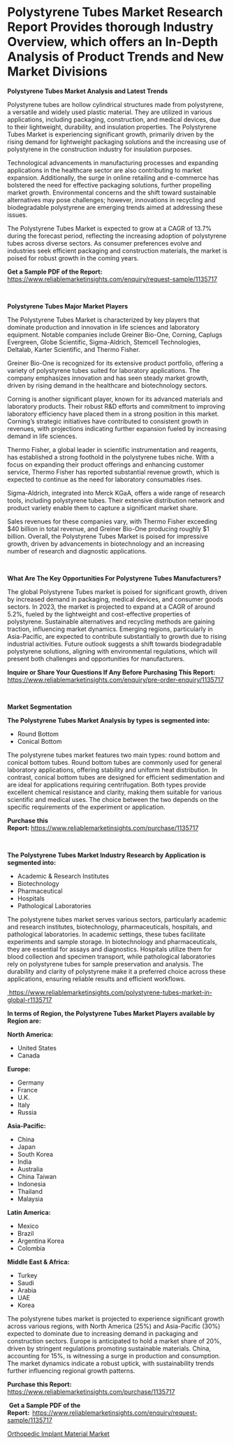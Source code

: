 <p><h1>Polystyrene Tubes Market Research Report Provides thorough Industry Overview, which offers an In-Depth Analysis of Product Trends and New Market Divisions</h1></p><p><strong>Polystyrene Tubes Market Analysis and Latest Trends</strong></p>
<p><p>Polystyrene tubes are hollow cylindrical structures made from polystyrene, a versatile and widely used plastic material. They are utilized in various applications, including packaging, construction, and medical devices, due to their lightweight, durability, and insulation properties. The Polystyrene Tubes Market is experiencing significant growth, primarily driven by the rising demand for lightweight packaging solutions and the increasing use of polystyrene in the construction industry for insulation purposes.</p><p>Technological advancements in manufacturing processes and expanding applications in the healthcare sector are also contributing to market expansion. Additionally, the surge in online retailing and e-commerce has bolstered the need for effective packaging solutions, further propelling market growth. Environmental concerns and the shift toward sustainable alternatives may pose challenges; however, innovations in recycling and biodegradable polystyrene are emerging trends aimed at addressing these issues.</p><p>The Polystyrene Tubes Market is expected to grow at a CAGR of 13.7% during the forecast period, reflecting the increasing adoption of polystyrene tubes across diverse sectors. As consumer preferences evolve and industries seek efficient packaging and construction materials, the market is poised for robust growth in the coming years.</p></p>
<p><strong>Get a Sample PDF of the Report:&nbsp;</strong> <a href="https://www.reliablemarketinsights.com/enquiry/request-sample/1135717?utm_campaign=2317&utm_medium=2&utm_source=Github&utm_content=ia&utm_term=03032025&utm_id=polystyrene-tubes">https://www.reliablemarketinsights.com/enquiry/request-sample/1135717</a></p>
<p>&nbsp;</p>
<p><strong>Polystyrene Tubes Major Market Players</strong></p>
<p><p>The Polystyrene Tubes Market is characterized by key players that dominate production and innovation in life sciences and laboratory equipment. Notable companies include Greiner Bio-One, Corning, Caplugs Evergreen, Globe Scientific, Sigma-Aldrich, Stemcell Technologies, Deltalab, Karter Scientific, and Thermo Fisher.</p><p>Greiner Bio-One is recognized for its extensive product portfolio, offering a variety of polystyrene tubes suited for laboratory applications. The company emphasizes innovation and has seen steady market growth, driven by rising demand in the healthcare and biotechnology sectors.</p><p>Corning is another significant player, known for its advanced materials and laboratory products. Their robust R&D efforts and commitment to improving laboratory efficiency have placed them in a strong position in this market. Corning’s strategic initiatives have contributed to consistent growth in revenues, with projections indicating further expansion fueled by increasing demand in life sciences.</p><p>Thermo Fisher, a global leader in scientific instrumentation and reagents, has established a strong foothold in the polystyrene tubes niche. With a focus on expanding their product offerings and enhancing customer service, Thermo Fisher has reported substantial revenue growth, which is expected to continue as the need for laboratory consumables rises.</p><p>Sigma-Aldrich, integrated into Merck KGaA, offers a wide range of research tools, including polystyrene tubes. Their extensive distribution network and product variety enable them to capture a significant market share.</p><p>Sales revenues for these companies vary, with Thermo Fisher exceeding $40 billion in total revenue, and Greiner Bio-One producing roughly $1 billion. Overall, the Polystyrene Tubes Market is poised for impressive growth, driven by advancements in biotechnology and an increasing number of research and diagnostic applications.</p></p>
<p>&nbsp;</p>
<p><strong>What Are The Key Opportunities For Polystyrene Tubes Manufacturers?</strong></p>
<p><p>The global Polystyrene Tubes market is poised for significant growth, driven by increased demand in packaging, medical devices, and consumer goods sectors. In 2023, the market is projected to expand at a CAGR of around 5.2%, fueled by the lightweight and cost-effective properties of polystyrene. Sustainable alternatives and recycling methods are gaining traction, influencing market dynamics. Emerging regions, particularly in Asia-Pacific, are expected to contribute substantially to growth due to rising industrial activities. Future outlook suggests a shift towards biodegradable polystyrene solutions, aligning with environmental regulations, which will present both challenges and opportunities for manufacturers.</p></p>
<p><strong>Inquire or Share Your Questions If Any Before Purchasing This Report:</strong> <a href="https://www.reliablemarketinsights.com/enquiry/pre-order-enquiry/1135717?utm_campaign=2317&utm_medium=2&utm_source=Github&utm_content=ia&utm_term=03032025&utm_id=polystyrene-tubes">https://www.reliablemarketinsights.com/enquiry/pre-order-enquiry/1135717</a></p>
<p>&nbsp;</p>
<p><strong>Market Segmentation</strong></p>
<p><strong>The Polystyrene Tubes Market Analysis by types is segmented into:</strong></p>
<p><ul><li>Round Bottom</li><li>Conical Bottom</li></ul></p>
<p><p>The polystyrene tubes market features two main types: round bottom and conical bottom tubes. Round bottom tubes are commonly used for general laboratory applications, offering stability and uniform heat distribution. In contrast, conical bottom tubes are designed for efficient sedimentation and are ideal for applications requiring centrifugation. Both types provide excellent chemical resistance and clarity, making them suitable for various scientific and medical uses. The choice between the two depends on the specific requirements of the experiment or application.</p></p>
<p><strong>Purchase this Report:&nbsp;</strong><a href="https://www.reliablemarketinsights.com/purchase/1135717?utm_campaign=2317&utm_medium=2&utm_source=Github&utm_content=ia&utm_term=03032025&utm_id=polystyrene-tubes">https://www.reliablemarketinsights.com/purchase/1135717</a></p>
<p>&nbsp;</p>
<p><strong>The Polystyrene Tubes Market Industry Research by Application is segmented into:</strong></p>
<p><ul><li>Academic & Research Institutes</li><li>Biotechnology</li><li>Pharmaceutical</li><li>Hospitals</li><li>Pathological Laboratories</li></ul></p>
<p><p>The polystyrene tubes market serves various sectors, particularly academic and research institutes, biotechnology, pharmaceuticals, hospitals, and pathological laboratories. In academic settings, these tubes facilitate experiments and sample storage. In biotechnology and pharmaceuticals, they are essential for assays and diagnostics. Hospitals utilize them for blood collection and specimen transport, while pathological laboratories rely on polystyrene tubes for sample preservation and analysis. The durability and clarity of polystyrene make it a preferred choice across these applications, ensuring reliable results and efficient workflows.</p></p>
<p><a href="https://www.reliablemarketinsights.com/polystyrene-tubes-market-in-global-r1135717?utm_campaign=2317&utm_medium=2&utm_source=Github&utm_content=ia&utm_term=03032025&utm_id=polystyrene-tubes">&nbsp;https://www.reliablemarketinsights.com/polystyrene-tubes-market-in-global-r1135717</a></p>
<p><strong>In terms of Region, the Polystyrene Tubes Market Players available by Region are:</strong></p>
<p>
    <p> <strong> North America: </strong>
        <ul>
            <li>United States</li>
            <li>Canada</li>
        </ul>
        </p> 
    <p> <strong> Europe: </strong>
        <ul>
            <li>Germany</li>
            <li>France</li>
            <li>U.K.</li>
            <li>Italy</li>
            <li>Russia</li>
        </ul>
        </p> 
    <p> <strong> Asia-Pacific: </strong>
        <ul>
            <li>China</li>
            <li>Japan</li>
            <li>South Korea</li>
            <li>India</li>
            <li>Australia</li>
            <li>China Taiwan</li>
            <li>Indonesia</li>
            <li>Thailand</li>
            <li>Malaysia</li>
        </ul>
        </p> 
    <p> <strong> Latin America: </strong>
        <ul>
            <li>Mexico</li>
            <li>Brazil</li>
            <li>Argentina Korea</li>
            <li>Colombia</li>
        </ul>
        </p> 
    <p> <strong> Middle East & Africa: </strong>
        <ul>
            <li>Turkey</li>
            <li>Saudi</li>
            <li>Arabia</li>
            <li>UAE</li>
            <li>Korea</li>
        </ul>
    </p>
    </p>
<p><p>The polystyrene tubes market is projected to experience significant growth across various regions, with North America (25%) and Asia-Pacific (30%) expected to dominate due to increasing demand in packaging and construction sectors. Europe is anticipated to hold a market share of 20%, driven by stringent regulations promoting sustainable materials. China, accounting for 15%, is witnessing a surge in production and consumption. The market dynamics indicate a robust uptick, with sustainability trends further influencing regional growth patterns.</p></p>
<p><strong>Purchase this Report: </strong><a href="https://www.reliablemarketinsights.com/purchase/1135717?utm_campaign=2317&utm_medium=2&utm_source=Github&utm_content=ia&utm_term=03032025&utm_id=polystyrene-tubes">https://www.reliablemarketinsights.com/purchase/1135717</a></p>
<p>&nbsp;<strong>Get a Sample PDF of the Report:&nbsp;&nbsp;</strong><a href="https://www.reliablemarketinsights.com/enquiry/request-sample/1135717?utm_campaign=2317&utm_medium=2&utm_source=Github&utm_content=ia&utm_term=03032025&utm_id=polystyrene-tubes">https://www.reliablemarketinsights.com/enquiry/request-sample/1135717</a></p>
<p><strong></strong></p>
<p><p><a href="https://github.com/shondapmbau/Market-Research-Report-List-1/blob/main/orthopedic-implant-material-market.md?utm_campaign=2317&utm_medium=2&utm_source=Github&utm_content=ia&utm_term=03032025&utm_id=polystyrene-tubes">Orthopedic Implant Material Market</a></p></p>